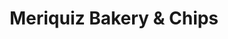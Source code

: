 ---
title: "Meriquiz Bakery & Chips"
url: /nedumkandam/meriquiz-bakery-und-chips/
shop: Bäckerei
---